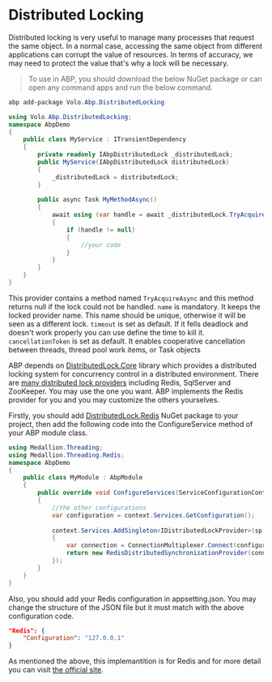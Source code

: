 # Distributed Locking
Distributed locking is very useful to manage many processes that request the same object. 
In a normal case, accessing the same object from different applications can corrupt the value of resources. 
In terms of accuracy, we may need to protect the value that's why a lock will be necessary. 

> To use in ABP, you should download the below NuGet package or can open any command apps and run the below command.
````powershell
abp add-package Volo.Abp.DistributedLocking
````

````csharp
using Volo.Abp.DistributedLocking; 
namespace AbpDemo
{
    public class MyService : ITransientDependency
    {
        private readonly IAbpDistributedLock _distributedLock;
		public MyService(IAbpDistributedLock distributedLock)
        {
            _distributedLock = distributedLock;
        }
        
        public async Task MyMethodAsync()
        {
            await using (var handle = await _distributedLock.TryAcquireAsync("NameOfLock"))
            {
                if (handle != null)
                {
                    //your code
                }
            }   
        }
    }
}
````

This provider contains a method named `TryAcquireAsync` and this method returns null if the lock could not be handled.
`name` is mandatory. It keeps the locked provider name. This name should be unique, otherwise it will be seen as a different lock.
`timeout` is set as default. If it fells deadlock and doesn't work properly you can use define the time to kill it.
`cancellationToken` is set as default. It enables cooperative cancellation between threads, thread pool work items, or Task objects

ABP depends on [DistributedLock.Core](https://www.nuget.org/packages/DistributedLock.Core) library which provides a distributed locking system for concurrency control in a distributed environment. There are [many distributed lock providers](https://github.com/madelson/DistributedLock#implementations) including Redis, SqlServer and ZooKeeper. You may use the one you want. ABP implements the Redis provider for you and you may customize the others yourselves.

Firstly, you should add [DistributedLock.Redis](https://www.nuget.org/packages/DistributedLock.Redis) NuGet package to your project, then add the following code into the ConfigureService method of your ABP module class.

````csharp
using Medallion.Threading;
using Medallion.Threading.Redis;
namespace AbpDemo
{
	public class MyModule : AbpModule
	{
		public override void ConfigureServices(ServiceConfigurationContext context)
		{
			//the other configurations
			var configuration = context.Services.GetConfiguration();
			
			context.Services.AddSingleton<IDistributedLockProvider>(sp =>
			{
				var connection = ConnectionMultiplexer.Connect(configuration["Redis:Configuration"]);
				return new RedisDistributedSynchronizationProvider(connection.GetDatabase());
			});
		}
	}
}
````

Also, you should add your Redis configuration in appsetting.json.
You may change the structure of the JSON file but it must match with the above configuration code.
````json
"Redis": {
    "Configuration": "127.0.0.1"
}
````

As mentioned the above, this implemantition is for Redis and for more detail you can visit [the official site](https://github.com/madelson/DistributedLock#implementations).